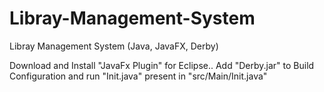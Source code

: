 # Libray-Management-System
Libray Management System (Java, JavaFX, Derby)

Download and Install "JavaFx Plugin" for Eclipse..
Add "Derby.jar" to Build Configuration and run "Init.java" present in "src/Main/Init.java"
